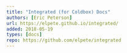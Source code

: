 ```yaml
---
title: "Integrated (for Coldbox) Docs"
authors: [Eric Peterson]
url: https://elpete.github.io/integrated/
added: 2018-05-19
types: [docs]
repo: https://github.com/elpete/integrated
---
```

